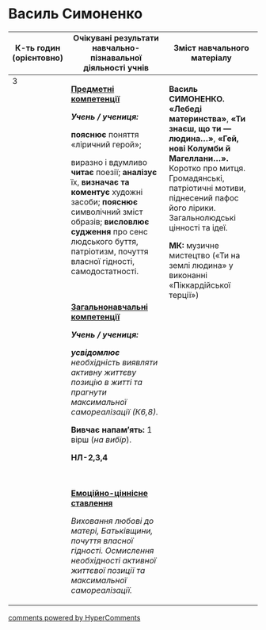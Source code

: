 <div id="hypercomments_widget" class="js-hypercomments-widget invisible"></div>

# Василь Симоненко

<table>
  <tr>
    <td width="10%" align="center"><b>К-ть годин (орієнтовно)</b></td>
    <td width="45%" align="center"><b>Очікувані результати навчально-пізнавальної діяльності учнів</b></td>
    <td width="45%" align="center"><b>Зміст навчального матеріалу</b></td>
  </tr>
<tbody>
  <tr>
<td width="10%" style="vertical-align:top !important;">3</td>
    <td width="45%" style="vertical-align:top !important;">
<p><strong><u>Предметні компетенції </u></strong></p>
<p><strong><em>Учень / учениця:</em></strong></p>
<p><strong>пояснює</strong> поняття &laquo;ліричний герой&raquo;;</p>
<p>виразно і вдумливо<strong> читає</strong> поезії; <strong>аналізує </strong>їх, <strong>визначає та</strong> <strong>коментує</strong> художні засоби; <strong>пояснює </strong>символічний зміст образів; <strong>висловлює</strong> <strong>судження</strong> про сенс людського буття, патріотизм, почуття власної гідності, самодостатності.</p>
<p>&nbsp;</p>
<p><strong><u>Загальнонавчальні компетенції</u></strong></p>
<p><strong><em>Учень / учениця: </em></strong></p>
<p><strong><em>усвідомлює</em></strong><em> необхідність виявляти активну життєву позицію в житті та прагнути максимальної самореалізації (К6,8).</em></p>
<p><strong>Вивчає напам&rsquo;ять:</strong> 1 вірш (<em>на вибір</em>).</p>
<p><strong>НЛ-2,3,4</strong></p>
<p><em>&nbsp;</em></p>
<p><strong><u>Емоційно-ціннісне ставлення</u></strong></p>
<p><em>Виховання любові до матері, Батьківщини, почуття власної гідності. Осмислення необхідності активної життєвої позиції та максимальної самореалізації.</em></p>
</td>
    <td width="45%" style="vertical-align:top !important;">
<p><strong>Василь СИМОНЕНКО.</strong>&nbsp; <strong>&laquo;Лебеді материнства&raquo;</strong>, <strong>&laquo;Ти знаєш, що ти &mdash; людина&hellip;&raquo;</strong>, <strong>&laquo;Гей, нові Колумби й Магеллани&hellip;&raquo;. </strong>Коротко про митця. Громадянські, патріотичні мотиви, піднесений пафос його лірики. Загальнолюдські цінності та ідеї.</p>
<p><strong>МК:</strong> музичне мистецтво (&laquo;Ти на землі людина&raquo; у виконанні &laquo;Піккардійської терції&raquo;)</p></td>
  </tr>
</tbody>
</table>

<div class="js-hypercomments-container">
<a href="http://hypercomments.com" class="hc-link" title="comments widget">comments powered by HyperComments</a>
</div>